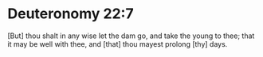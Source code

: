 # Deuteronomy 22:7

[But] thou shalt in any wise let the dam go, and take the young to thee; that it may be well with thee, and [that] thou mayest prolong [thy] days.